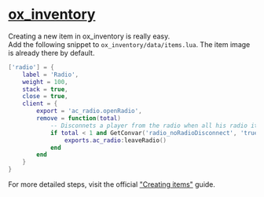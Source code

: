 # [ox_inventory](https://github.com/overextended/ox_inventory)
Creating a new item in ox_inventory is really easy.  
Add the following snippet to `ox_inventory/data/items.lua`. The item image is already there by default.

```lua
['radio'] = {
	label = 'Radio',
	weight = 100,
	stack = true,
	close = true,
	client = {
		export = 'ac_radio.openRadio',
		remove = function(total)
			-- Disconnets a player from the radio when all his radio items are removed.
			if total < 1 and GetConvar('radio_noRadioDisconnect', 'true') == 'true' then
				exports.ac_radio:leaveRadio()
			end
		end
	}
}
```

For more detailed steps, visit the official ["Creating items"](https://overextended.github.io/docs/ox_inventory/Guides/creatingItems) guide.
